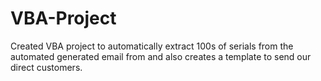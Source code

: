 # VBA-Project
Created VBA project to automatically extract 100s of serials from the automated generated email from and also creates a template to send our direct customers.
